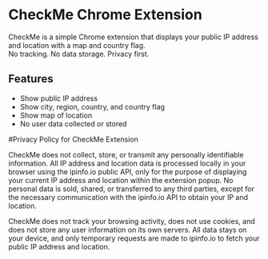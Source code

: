 # CheckMe Chrome Extension

CheckMe is a simple Chrome extension that displays your public IP address and location with a map and country flag.  
No tracking. No data storage. Privacy first.

## Features
- Show public IP address
- Show city, region, country, and country flag
- Show map of location
- No user data collected or stored


#Privacy Policy for CheckMe Extension

CheckMe does not collect, store, or transmit any personally identifiable information. All IP address and location data is processed locally in your browser using the ipinfo.io public API, only for the purpose of displaying your current IP address and location within the extension popup. No personal data is sold, shared, or transferred to any third parties, except for the necessary communication with the ipinfo.io API to obtain your IP and location.

CheckMe does not track your browsing activity, does not use cookies, and does not store any user information on its own servers. All data stays on your device, and only temporary requests are made to ipinfo.io to fetch your public IP address and location.
